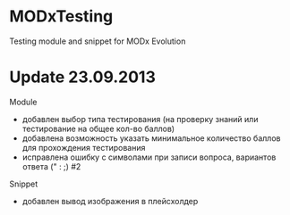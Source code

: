 MODxTesting
=======
Testing module and snippet for MODx Evolution

Update 23.09.2013
====

Module
- добавлен выбор типа тестирования (на проверку знаний или тестирование на общее кол-во баллов)
- добавлена возможность указать минимальное количество баллов для прохождения тестирования
- исправлена ошибку с символами при записи вопроса, вариантов ответа (" : ;) #2

Snippet
- добавлен вывод изображения в плейсхолдер
